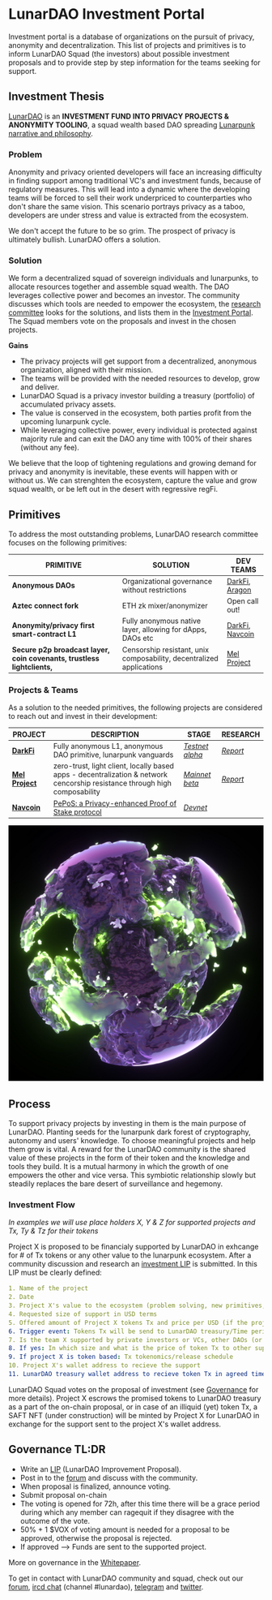 # LunarDAO Investment Portal

Investment portal is a database of organizations on the pursuit of privacy, anonymity and decentralization. This list of projects and primitives is to inform LunarDAO Squad (the investors) about possible investment proposals and to provide step by step information for the teams seeking for support.

## Investment Thesis

[LunarDAO](https://lunardao.net/) is an **INVESTMENT FUND INTO PRIVACY PROJECTS & ANONYMITY TOOLING**, a squad wealth based DAO spreading [Lunarpunk narrative and philosophy](https://wiki.lunardao.net/). 

### Problem

Anonymity and privacy oriented developers will face an increasing difficulty in finding support among traditional VC's and investment funds, because of regulatory measures. This will lead into a dynamic where the developing teams will be forced to sell their work underpriced to counterparties who don't share the same vision. This scenario portrays privacy as a taboo, developers are under stress and value is extracted from the ecosystem.

We don't accept the future to be so grim. The prospect of privacy is ultimately bullish. LunarDAO offers a solution.

### Solution

We form a decentralized squad of sovereign individuals and lunarpunks, to allocate resources together and assemble squad wealth. The DAO leverages collective power and becomes an investor. The community discusses which tools are needed to empower the ecosystem, the [research committee](https://wiki.lunardao.net/anoma.html) looks for the solutions, and lists them in the [Investment Portal](https://github.com/lunardao/research/tree/master/investment_portal#primitives). The Squad members  vote on the proposals and invest in the chosen projects.

**Gains**

* The privacy projects will get support from a decentralized, anonymous organization, aligned with their mission.  
* The teams will be provided with the needed resources to develop, grow and deliver.  
* LunarDAO Squad is a privacy investor building a treasury (portfolio) of accumulated privacy assets.  
* The value is conserved in the ecosystem, both parties profit from the upcoming lunarpunk cycle.  
* While leveraging collective power, every individual is protected against majority rule and can exit the DAO any time with 100% of their shares (without any fee).

We believe that the loop of tightening regulations and growing demand for privacy and anonymity is inevitable, these events will happen with or without us. We can strenghten the ecosystem, capture the value and grow squad wealth, or be left out in the desert with regressive regFi.

## Primitives 

To address the most outstanding problems, LunarDAO research committee focuses on the following primitives:

| **PRIMITIVE** | **SOLUTION** | **DEV TEAMS** |
| --- | --- | --- |
| **Anonymous DAOs** | Organizational governance without restrictions | [DarkFi](https://dark.fi), [Aragon](https://github.com/lunardao/research/blob/master/investment_portal/aragon_anon_voting.md) |
| **Aztec connect fork** | ETH zk mixer/anonymizer | Open call out! |
| **Anonymity/privacy first smart-contract L1** | Fully anonymous native layer, allowing for dApps, DAOs etc | [DarkFi](https://dark.fi), [Navcoin](https://navcoin.org/) |
| **Secure p2p broadcast layer, coin covenants, trustless lightclients,** | Censorship resistant, unix composability, decentralized applications | [Mel Project](https://melproject.org/en/) |

### Projects & Teams

As a solution to the needed primitives, the following projects are considered to reach out and invest in their development: 

| **PROJECT** | **DESCRIPTION** | **STAGE** | **RESEARCH** |
| --- | --- | --- | --- |
| **[DarkFi](https://dark.fi)** | Fully anonymous L1, anonymous DAO primitive, lunarpunk vanguards | *[Testnet alpha](https://dark.fi/insights/testnet-v1a.html)* | *[Report](https://github.com/lunardao/research/blob/master/investment_portal/darkfi.md)* |
| **[Mel Project](https://melproject.org/en/)** | zero-trust, light client, locally based apps - decentralization & network cencorship resistance through high composability | *[Mainnet beta](https://docs.melproject.org/developer-guides/run-a-full-node)* | *[Report](https://github.com/lunardao/research/blob/master/investment_portal/mel_project.md)* |
| **[Navcoin](https://navcoin.org/)** | [PePoS: a Privacy-enhanced Proof of Stake protocol](https://medium.com/nav-coin/announcing-pepos-a-privacy-enhanced-proof-of-stake-protocol-95c3149e8bd6) | *[Devnet](https://github.com/aguycalled/blsct-stake)* |  |

![](https://github.com/lunardao/research/blob/master/pics/f4f819111906135.600a7243caf31.jpg)

## Process

To support privacy projects by investing in them is the main purpose of LunarDAO. Planting seeds for the lunarpunk dark forest of cryptography, autonomy and users' knowledge. To choose meaningful projects and help them grow is vital. A reward for the LunarDAO community is the shared value of these projects in the form of their token and the knowledge and tools they build. It is a mutual harmony in which the growth of one empowers the other and vice versa. This symbiotic relationship slowly but steadily replaces the bare desert of surveillance and hegemony.

### Investment Flow

*In examples we will use place holders X, Y & Z for supported projects and Tx, Ty & Tz for their tokens*

Project X is proposed to be financialy supported by LunarDAO in exhcange for # of Tx tokens or any other value to the lunarpunk ecosystem. After a community discussion and research an [investment LIP](https://wiki.lunardao.net/lip-0001.html#lip-categories--types) is submitted. In this LIP must be clearly defined:

```yaml
1. Name of the project
2. Date
3. Project X's value to the ecosystem (problem solving, new primitives, tools, knowledge, monetary etc)
4. Requested size of support in USD terms
5. Offered amount of Project X tokens Tx and price per USD (if the project is monetary based)
6. Trigger event: Tokens Tx will be send to LunarDAO treasury/Time period needed for execution or expected time of launch (when Tx becomes liquid)
7. Is the team X supported by private investors or VCs, other DAOs (or plans to) or just LunarDAO?
8. If yes: In which size and what is the price of token Tx to other supporting subjects?
9. If project X is token based: Tx tokenomics/release schedule
10. Project X's wallet address to recieve the support
11. LunarDAO treasury wallet address to recieve token Tx in agreed time, amount and price: lunarpunksquad.eth
```
LunarDAO Squad votes on the proposal of investment (see [Governance](https://github.com/lunardao/dao#voting) for more details). Project X escrows the promised tokens to LunarDAO treasury as a part of the on-chain proposal, or in case of an illiquid (yet) token Tx, a SAFT NFT (under construction) will be minted by Project X for LunarDAO in exchange for the support sent to the project X's wallet address.

## Governance TL:DR

- Write an [LIP](https://wiki.lunardao.net/lip-0001.html) (LunarDAO Improvement Proposal).  
- Post in to the [forum](https://forum.lunardao.net/c/proposals/) and discuss with the community.  
- When proposal is finalized, announce voting.  
- Submit proposal on-chain
- The voting is opened for 72h, after this time there will be a grace period during which any member can ragequit if they disagree with the outcome of the vote.  
- 50% + 1 $VOX of voting amount is needed for a proposal to be approved, otherwise the proposal is rejected.
- If approved --> Funds are sent to the supported project.

More on governance in the [Whitepaper](https://github.com/lunardao/dao#governance).

To get in contact with LunarDAO community and squad, check out our [forum](forum.lunardao.net), [ircd chat](https://wiki.lunardao.net/ircd.html) (channel #lunardao), [telegram](https://t.me/LunarDAO_Official) and [twitter](https://twitter.com/lunarpunksquad).
